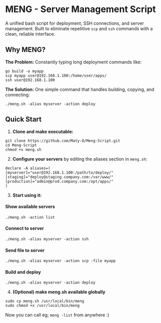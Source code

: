 # MENG - Server Management Script

A unified bash script for deployment, SSH connections, and server management. Built to eliminate repetitive `scp` and `ssh` commands with a clean, reliable interface.

## Why MENG?

**The Problem:** Constantly typing long deployment commands like:
```
go build -o myapp
scp myapp user@192.168.1.100:/home/user/apps/
ssh user@192.168.1.100
```

**The Solution:** One simple command that handles building, copying, and connecting:

```
./meng.sh -alias myserver -action deploy
```

## Quick Start

1. **Clone and make executable:**
```
git clone https://github.com/Maty-0/Meng-Script.git
cd Meng-Script
chmod +x meng.sh
```

2. **Configure your servers** by editing the aliases section in `meng.sh`:
```
declare -A aliases=(
[myserver]="user@192.168.1.100:/path/to/deploy/"
[staging]="deploy@staging.company.com:/var/www/"
[production]="admin@prod.company.com:/opt/apps/"
)
```

3. **Start using it:**
#### Show available servers ####
```
./meng.sh -action list 
```
#### Connect to server ####
```
./meng.sh -alias myserver -action ssh  
```
#### Send file to server ####
```
./meng.sh -alias myserver -action scp -file myapp
```
#### Build and deploy #### 
```
./meng.sh -alias myserver -action deploy
```

4. **(Optional) make meng.sh available globally**
```
sudo cp meng.sh /usr/local/bin/meng
sudo chmod +x /usr/local/bin/meng
```
Now you can call eg; `meng -list` from anywhere :)